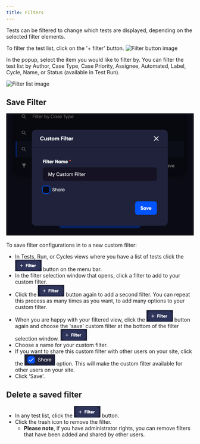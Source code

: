 ```yaml
---
title: Filters
---
```

Tests can be filtered to change which tests are displayed, depending on the selected filter elements.



<div class="img-with-text">
    <p> To filter the test list, click on the '+ filter' button. <img src="\img\Screens\filter_button.png" alt="Filter button image" width="200" />
   </p> 
</div>

In the popup, select the item you would like to filter by.
You can filter the test list by Author, Case Type, Case Priority, Assignee, Automated, Label, Cycle, Name, or Status (available in Test Run).

<div class="img-with-text">
    <p> <img src="\img\Screens\filter_list.png" alt="Filter list image" width="400" />
   </p> 
</div>

## Save Filter

![img_43.png](img_43.png)

To save filter configurations in to a new custom filter:

- In Tests, Run, or Cycles views where you have a list of tests click the ![+ Filter](img_46.png) button on the menu bar.
- In the filter selection window that opens, click a filter to add to your custom filter.
- Click the ![+ Filter](img_46.png) button again to add a second filter. You can repeat this process as many times as you want, to add many options to your custom filter.
- When you are happy with your filtered view, click the ![+ Filter](img_46.png) button again and choose the 'save' custom filter at the bottom of the filter selection window. ![+ Filter](img_46.png)
- Choose a name for your custom filter.
 - If you want to share this custom filter with other users on your site, click the ![share](img_45.png) option. This will make the custom filter available for other users on your site.
- Click 'Save'.

## Delete a saved filter

- In any test list, click the ![+ Filter](img_46.png) button.
- Click the trash icon to remove the filter. 
    - **Please note**, if you have administrator rights, you can remove filters that have been added and shared by other users.